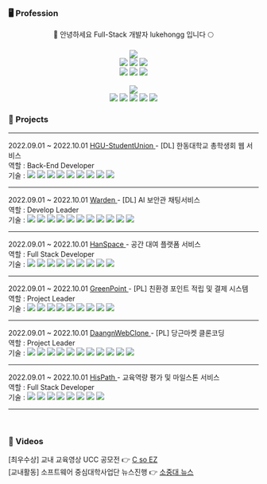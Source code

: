 ### 🖥 Profession

<div align="center">
🐶 안녕하세요 Full-Stack 개발자 lukehongg 입니다 🌕
</div>
<br>
<!-- ### 🕹 Stack -->

<div align="center">
<img src="https://img.shields.io/badge/Skillful-black?style=for-the-badge&logoColor=white" />
</div>

<div align="center">
	<img src="https://img.shields.io/badge/SpringBoot-6DB33F?style=plastic&logo=SpringBoot&logoColor=white" />
	<img src="https://img.shields.io/badge/JPA-6DB33F?style=plastic&logo=spring&logoColor=black" />
	<img src="https://img.shields.io/badge/MySQL-4479A1?style=plastic&logo=MYSQL&logoColor=white" />
</div>
<div align="center">
    <img src="https://img.shields.io/badge/REACT-61DAFB?style=plastic&logo=REACT&logoColor=white" />
    <img src="https://img.shields.io/badge/Node.js-1572B6?style=plastic&logo=nodedotjs&logoColor=white" />
	<img src="https://img.shields.io/badge/JavaScript-F7DF1E?style=plastic&logo=javascript&logoColor=white" />
</div>
</br>
<div align="center">
<img src="https://img.shields.io/badge/Knowledgable-black?style=for-the-badge&logoColor=white" />
</div>
<div align="center">
	    <img src="https://img.shields.io/badge/WebSocket-E34F26?style=plastic&&logoColor=white" />
		<img src="https://img.shields.io/badge/Stomp-lightgrey?style=plastic&&logoColor=white" />
	    <img src="https://img.shields.io/badge/Axios-5A29E4?style=plastic&logo=axios&logoColor=white" />
	<img src="https://img.shields.io/badge/AWS-232F3E?style=plastic&logo=amazonaws&logoColor=white" />
	<img src="https://img.shields.io/badge/Git-F05032?style=plastic&logo=git&logoColor=white" />
    

	
</div>

### 📝 Projects
<hr>
<div align="left">
    <div>
    2022.09.01 ~ 2022.10.01
        <a href="https://github.com/Club-PARD/HGU-Student-Union-server"> HGU-StudentUnion </a>
    - [DL] 한동대학교 총학생회 웹 서비스
    </div>
	<div>
    	역할 : Back-End Developer
		<br>
	기술 : 
 <img src="https://img.shields.io/badge/SpringBoot-6DB33F?style=plastic&logo=SpringBoot&logoColor=white" />
	<img src="https://img.shields.io/badge/JPA-6DB33F?style=plastic&logo=spring&logoColor=black" />
	<img src="https://img.shields.io/badge/MySQL-4479A1?style=plastic&logo=MYSQL&logoColor=white" />
 <img src="https://img.shields.io/badge/REACT-61DAFB?style=plastic&logo=REACT&logoColor=white" />
    <img src="https://img.shields.io/badge/Node.js-1572B6?style=plastic&logo=nodedotjs&logoColor=white" />
	<img src="https://img.shields.io/badge/JavaScript-F7DF1E?style=plastic&logo=javascript&logoColor=white" />
 	    <img src="https://img.shields.io/badge/Axios-5A29E4?style=plastic&logo=axios&logoColor=white" />
	<img src="https://img.shields.io/badge/AWS-232F3E?style=plastic&logo=amazonaws&logoColor=white" />
	<img src="https://img.shields.io/badge/Git-F05032?style=plastic&logo=git&logoColor=white" />
		    </div>
        <hr>
    <div>
    2022.09.01 ~ 2022.10.01 
        <a href="https://github.com/DREAMLANDTHON/BingBong_Server"> Warden </a>
    - [DL] AI 보안관 채팅서비스
	    </div>
	<div>
    	역할 : Develop Leader
		<br>
	기술 : 
		    <img src="https://img.shields.io/badge/WebSocket-E34F26?style=plastic&&logoColor=white" />
		<img src="https://img.shields.io/badge/Stomp-lightgrey?style=plastic&&logoColor=white" />
		<img src="https://img.shields.io/badge/SpringBoot-6DB33F?style=plastic&logo=SpringBoot&logoColor=white" />
	<img src="https://img.shields.io/badge/JPA-6DB33F?style=plastic&logo=spring&logoColor=black" />
	<img src="https://img.shields.io/badge/MySQL-4479A1?style=plastic&logo=MYSQL&logoColor=white" />
 <img src="https://img.shields.io/badge/REACT-61DAFB?style=plastic&logo=REACT&logoColor=white" />
    <img src="https://img.shields.io/badge/Node.js-1572B6?style=plastic&logo=nodedotjs&logoColor=white" />
	<img src="https://img.shields.io/badge/JavaScript-F7DF1E?style=plastic&logo=javascript&logoColor=white" />
 	    <img src="https://img.shields.io/badge/Axios-5A29E4?style=plastic&logo=axios&logoColor=white" />
	<img src="https://img.shields.io/badge/AWS-232F3E?style=plastic&logo=amazonaws&logoColor=white" />
	<img src="https://img.shields.io/badge/Git-F05032?style=plastic&logo=git&logoColor=white" />
    </div>
    </div>
        <hr>
    <div>
    2022.09.01 ~ 2022.10.01 
        <a href="https://github.com/Hanspace23/hanspace_server"> HanSpace </a>
    - 공간 대여 플랫폼 서비스
	    <div>
    	역할 : Full Stack Developer
		<br>
	기술 :
		     <img src="https://img.shields.io/badge/SpringBoot-6DB33F?style=plastic&logo=SpringBoot&logoColor=white" />
	<img src="https://img.shields.io/badge/JPA-6DB33F?style=plastic&logo=spring&logoColor=black" />
	<img src="https://img.shields.io/badge/MySQL-4479A1?style=plastic&logo=MYSQL&logoColor=white" />
 <img src="https://img.shields.io/badge/REACT-61DAFB?style=plastic&logo=REACT&logoColor=white" />
    <img src="https://img.shields.io/badge/Node.js-1572B6?style=plastic&logo=nodedotjs&logoColor=white" />
	<img src="https://img.shields.io/badge/JavaScript-F7DF1E?style=plastic&logo=javascript&logoColor=white" />
 	    <img src="https://img.shields.io/badge/Axios-5A29E4?style=plastic&logo=axios&logoColor=white" />
	<img src="https://img.shields.io/badge/AWS-232F3E?style=plastic&logo=amazonaws&logoColor=white" />
	<img src="https://img.shields.io/badge/Git-F05032?style=plastic&logo=git&logoColor=white" />
    </div>
    </div>
        <hr>
    <div>
    2022.09.01 ~ 2022.10.01 
        <a href="https://github.com/NORITHON/GreenPoint-server"> GreenPoint </a>
    - [PL] 친환경 포인트 적립 및 결제 시스템
	    <div>
    	역할 : Project Leader
		<br>
	기술 :
		     <img src="https://img.shields.io/badge/SpringBoot-6DB33F?style=plastic&logo=SpringBoot&logoColor=white" />
	<img src="https://img.shields.io/badge/JPA-6DB33F?style=plastic&logo=spring&logoColor=black" />
	<img src="https://img.shields.io/badge/MySQL-4479A1?style=plastic&logo=MYSQL&logoColor=white" />
 <img src="https://img.shields.io/badge/REACT-61DAFB?style=plastic&logo=REACT&logoColor=white" />
    <img src="https://img.shields.io/badge/Node.js-1572B6?style=plastic&logo=nodedotjs&logoColor=white" />
	<img src="https://img.shields.io/badge/JavaScript-F7DF1E?style=plastic&logo=javascript&logoColor=white" />
 	    <img src="https://img.shields.io/badge/Axios-5A29E4?style=plastic&logo=axios&logoColor=white" />
	<img src="https://img.shields.io/badge/AWS-232F3E?style=plastic&logo=amazonaws&logoColor=white" />
	<img src="https://img.shields.io/badge/Git-F05032?style=plastic&logo=git&logoColor=white" />
    </div>
    </div>
        <hr>
    <div>
    2022.09.01 ~ 2022.10.01 
        <a href="https://github.com/HisDaangn/daangun_server"> DaangnWebClone </a>
    - [PL] 당근마켓 클론코딩
	    <div>
    	역할 : Project Leader
		<br>
	기술 : 
		     <img src="https://img.shields.io/badge/WebSocket-E34F26?style=plastic&&logoColor=white" />
		<img src="https://img.shields.io/badge/Stomp-lightgrey?style=plastic&&logoColor=white" />
		<img src="https://img.shields.io/badge/SpringBoot-6DB33F?style=plastic&logo=SpringBoot&logoColor=white" />
	<img src="https://img.shields.io/badge/JPA-6DB33F?style=plastic&logo=spring&logoColor=black" />
	<img src="https://img.shields.io/badge/MySQL-4479A1?style=plastic&logo=MYSQL&logoColor=white" />
 <img src="https://img.shields.io/badge/REACT-61DAFB?style=plastic&logo=REACT&logoColor=white" />
    <img src="https://img.shields.io/badge/Node.js-1572B6?style=plastic&logo=nodedotjs&logoColor=white" />
	<img src="https://img.shields.io/badge/JavaScript-F7DF1E?style=plastic&logo=javascript&logoColor=white" />
 	    <img src="https://img.shields.io/badge/Axios-5A29E4?style=plastic&logo=axios&logoColor=white" />
	<img src="https://img.shields.io/badge/AWS-232F3E?style=plastic&logo=amazonaws&logoColor=white" />
	<img src="https://img.shields.io/badge/Git-F05032?style=plastic&logo=git&logoColor=white" />
    </div>
    </div>
        <hr>
    <div>
    2022.09.01 ~ 2022.10.01 
        <a href="https://github.com/HisPath/HisPath-Server"> HisPath </a>
    - 교육역량 평가 및 마일스톤 서비스
	    <div>
    	역할 : Full Stack Developer
		<br>
	기술 : 
		     <img src="https://img.shields.io/badge/SpringBoot-6DB33F?style=plastic&logo=SpringBoot&logoColor=white" />
	<img src="https://img.shields.io/badge/JPA-6DB33F?style=plastic&logo=spring&logoColor=black" />
	<img src="https://img.shields.io/badge/MySQL-4479A1?style=plastic&logo=MYSQL&logoColor=white" />
 <img src="https://img.shields.io/badge/REACT-61DAFB?style=plastic&logo=REACT&logoColor=white" />
    <img src="https://img.shields.io/badge/Node.js-1572B6?style=plastic&logo=nodedotjs&logoColor=white" />
	<img src="https://img.shields.io/badge/JavaScript-F7DF1E?style=plastic&logo=javascript&logoColor=white" />
 	    <img src="https://img.shields.io/badge/Axios-5A29E4?style=plastic&logo=axios&logoColor=white" />
	<img src="https://img.shields.io/badge/Git-F05032?style=plastic&logo=git&logoColor=white" />
    </div>
    </div>
        <hr>

</div>
<br>

### 🎥 Videos

<div align="left">
    <div>
        [최우수상] 교내 교육영상 UCC 공모전 👉
        <a href="https://www.youtube.com/watch?v=zNrIS1d80Qw">C so EZ</a>
    </div>
    <div>
        [교내활동] 소프트웨어 중심대학사업단 뉴스진행 👉
        <a href="https://www.youtube.com/watch?v=bazvgcJfzCY">소중대 뉴스</a>    
    </div>
<div>

<!--
**lukehongg/lukehongg** is a ✨ _special_ ✨ repository because its `README.md` (this file) appears on your GitHub profile.

Here are some ideas to get you started:

- 🔭 I’m currently working on ...
- 🌱 I’m currently learning ...
- 👯 I’m looking to collaborate on ...
- 🤔 I’m looking for help with ...
- 💬 Ask me about ...
- 📫 How to reach me: ...
- 😄 Pronouns: ...
- ⚡ Fun fact: ...
-->
